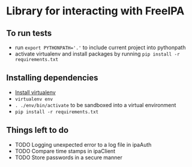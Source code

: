 # Library for interacting with FreeIPA

## To run tests
+ run `export PYTHONPATH='.'` to include current project into pythonpath 
+ activate virtualenv and install packages by running `pip install -r requirements.txt`

## Installing dependencies
+ [Install virtualenv](https://virtualenv.pypa.io/en/latest/installation.html)
+ `virtualenv env`
+ `. ./env/bin/activate` to be sandboxed into a virtual environment
+ `pip install -r requirements.txt`

## Things left to do
+ TODO Logging unexpected error to a log file in ipaAuth
+ TODO Compare time stamps in ipaClient
+ TODO Store passwords in a secure manner

